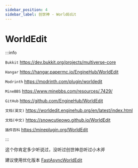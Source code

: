 ```yaml
---
sidebar_position: 4
sidebar_label: 创世神 - WorldEdit
---
```


# WorldEdit

:::info

`Bukkit` https://dev.bukkit.org/projects/multiverse-core

`Hangar` https://hangar.papermc.io/EngineHub/WorldEdit

`Modrinth` https://modrinth.com/plugin/worldedit

`MineBBS` https://www.minebbs.com/resources/.7429/

`GitHub` https://github.com/EngineHub/WorldEdit

`文档(英文)` https://worldedit.enginehub.org/en/latest/index.html

`文档(中文)` https://snowcutieowo.github.io/WorldEdit

`插件百科` https://mineplugin.org/WorldEdit

:::

这个你肯定多少听说过，没听过创世神总听过小木斧

建议使用优化版本 [FastAsyncWorldEdit](./FastAsyncWorldEdit.md)

